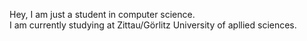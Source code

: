 Hey, I am just a student in computer science.  
I am currently studying at Zittau/Görlitz University of apllied sciences.
